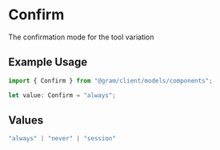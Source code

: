 # Confirm

The confirmation mode for the tool variation

## Example Usage

```typescript
import { Confirm } from "@gram/client/models/components";

let value: Confirm = "always";
```

## Values

```typescript
"always" | "never" | "session"
```